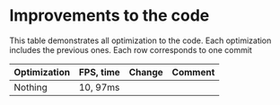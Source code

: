 # Improvements to the code

This table demonstrates all optimization to the code. Each optimization includes the previous ones. Each row corresponds to one commit

| Optimization | FPS, time | Change | Comment |
|--|--|--|--|
| Nothing | 10, 97ms | | |
